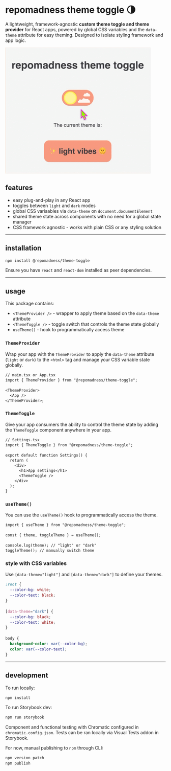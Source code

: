 # repomadness theme toggle 🌗

A lightweight, framework-agnostic **custom theme toggle and theme provider** for React apps, powered by global CSS variables and the `data-theme` attribute for easy theming. Designed to isolate styling framework and app logic.

![theme toggle demo](https://raw.githubusercontent.com/repomadness/theme-toggle/main/public/assets/theme-toggle.gif)

## features

- easy plug-and-play in any React app
- toggles between `light` and `dark` modes
- global CSS variaables via `data-theme` on `document.documentElement`
- shared theme state across components with no need for a global state manager
- CSS framework agnostic - works with plain CSS or any styling solution

---

## installation

```bash
npm install @repomadness/theme-toggle
```

Ensure you have `react` and `react-dom` installed as peer dependencies.

---

## usage

This package contains:

- `<ThemeProvider />` - wrapper to apply theme based on the `data-theme` attribute
- `<ThemeToggle />` - toggle switch that controls the theme state globally
- `useTheme()` - hook to programmatically access theme

### `ThemeProvider`

Wrap your app with the `ThemeProvider` to apply the `data-theme` attribute (`light` or `dark`) to the `<html>` tag and manage your CSS variable state globally.

```tsx
// main.tsx or App.tsx
import { ThemeProvider } from "@repomadness/theme-toggle";

<ThemeProvider>
  <App />
</ThemeProvider>;
```

### `ThemeToggle`

Give your app consumers the ability to control the theme state by adding the `ThemeToggle` component anywhere in your app.

```tsx
// Settings.tsx
import { ThemeToggle } from "@repomadness/theme-toggle";

export default function Settings() {
  return (
    <div>
      <h1>App settings</h1>
      <ThemeToggle />
    </div>
  );
}
```

### `useTheme()`

You can use the `useTheme()` hook to programmatically access the theme.

```tsx
import { useTheme } from "@repomadness/theme-toggle";

const { theme, toggleTheme } = useTheme();

console.log(theme); // "light" or "dark"
toggleTheme(); // manually switch theme
```

### style with CSS variables

Use `[data-theme="light"]` and `[data-theme="dark"]` to define your themes.

```css
:root {
  --color-bg: white;
  --color-text: black;
}

[data-theme="dark"] {
  --color-bg: black;
  --color-text: white;
}

body {
  background-color: var(--color-bg);
  color: var(--color-text);
}
```

---

## development

To run locally:

```bash
npm install
```

To run Storybook dev:

```bash
npm run storybook
```

Component and functional testing with Chromatic configured in `chromatic.config.json`. Tests can be ran locally via Visual Tests addon in Storybook.

For now, manual publishing to `npm` through CLI:

```bash
npm version patch
npm publish
```
